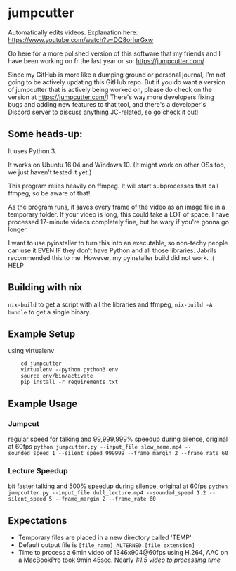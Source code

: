 # jumpcutter
Automatically edits videos. Explanation here: https://www.youtube.com/watch?v=DQ8orIurGxw

Go here for a more polished version of this software that my friends and I have been working on fr the last year or so: https://jumpcutter.com/

Since my GitHub is more like a dumping ground or personal journal, I'm not going to be actively updating this GitHub repo. But if you do want a version of jumpcutter that is actively being worked on, please do check on the version at https://jumpcutter.com/! There's way more developers fixing bugs and adding new features to that tool, and there's a developer's Discord server to discuss anything JC-related, so go check it out!

## Some heads-up:

It uses Python 3.

It works on Ubuntu 16.04 and Windows 10. (It might work on other OSs too, we just haven't tested it yet.)

This program relies heavily on ffmpeg. It will start subprocesses that call ffmpeg, so be aware of that!

As the program runs, it saves every frame of the video as an image file in a
temporary folder. If your video is long, this could take a LOT of space.
I have processed 17-minute videos completely fine, but be wary if you're gonna go longer.

I want to use pyinstaller to turn this into an executable, so non-techy people
can use it EVEN IF they don't have Python and all those libraries. Jabrils 
recommended this to me. However, my pyinstaller build did not work. :( HELP

## Building with nix
`nix-build` to get a script with all the libraries and ffmpeg, `nix-build -A bundle` to get a single binary.

## Example Setup
using virtualenv
```
    cd jumpcutter
    virtualenv --python python3 env
    source env/bin/activate
    pip install -r requirements.txt
```

## Example Usage

### Jumpcut
regular speed for talking and 99,999,999% speedup during silence, original at 60fps
```python jumpcutter.py --input_file slow_meme.mp4 --sounded_speed 1 --silent_speed 999999 --frame_margin 2 --frame_rate 60```

### Lecture Speedup
bit faster talking and 500% speedup during silence, original at 60fps
```python jumpcutter.py --input_file dull_lecture.mp4 --sounded_speed 1.2 --silent_speed 5 --frame_margin 2 --frame_rate 60```


## Expectations
- Temporary files are placed in a new directory called 'TEMP'
- Default output file is `[file_name]_ALTERNED.[file extension]`
- Time to process a 6min video of 1346x904@60fps using H.264, AAC on a MacBookPro took 9min 45sec.  Nearly *1:1.5 video to processing time*

